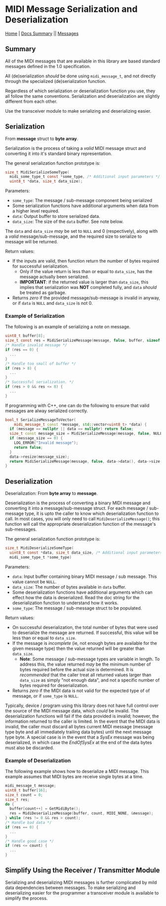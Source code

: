 # MIDI Message Serialization and Deserialization

[Home](../README.md) | [Docs Summary](./Index.md) || [Messages](./404.md)

## Summary

All of the MIDI messages that are available in this library are based standard
messages defined in the 1.0 specification.

All (de)serialization _should_ be done using `midi_message_t`, and not directly
through the specialized (de)serialization function.

Regardless of which serialization or deserialization function you use, they
all follow the same conventions.  Serialization and deserialization are
slightly different from each other.

Use the transceiver module to make serializing and deserializing easier.

## Serialization

From **message** struct to **byte array**.

Serialization is the process of taking a _valid_ MIDI message struct and
converting it into it's standard binary representation.

The general serialization function prototype is:

```C
size_t MidiSerializeSomeType(
  midi_some_type_t const *some_type, /* Additional input parameters */
  uint8_t *data, size_t data_size);
```

Parameters:
*   `some_type`: The message / sub-message component being serialized
*   Some serialization functions have additional arguments when data from
    a higher level required.
*   `data`: Output buffer to store serialized data.
*   `data_size`: The size of the `data` buffer.  See note below.

The `data` and `data_size` _may_ be set to `NULL` and 0 (respectively), along
with a _valid_ message/sub-message, and the required size to serialize to
message will be returned.

Return values:
*   If the inputs are valid, then function return the number of bytes required
    for successful serialization.
    *   Only if the value return is less than or equal to `data_size`, has the
        message actually been serialized.
    *   **IMPORTANT**: if the returned value is larger than `data_size`, this
        implies that serialization was **NOT** completed fully, and `data`
        _should_ be treated as garbage.
*   Returns _zero_ if the provided message/sub-message is invalid in anyway,
    or if `data` is `NULL` and `data_size` is not 0.

### Example of Serialization

The following is an example of serializing a note on message.

```C
uint8_t buffer[8];
size_t const res = MidiSerializeMessage(message, false, buffer, sizeof(buffer));
/* Handle invalid message */
if (res == 0) {
  ...
}
/* Handle too small of buffer */
if (res > 8) {
  ...
}
/* Successful serialization. */
if (res > 0 && res <= 8) {
  ...
}
```

If programming with C++, one can do the following to ensure that valid messages
are alway serialized correctly.

```C++
bool_t SerializeMessageToVector(
    midi_message_t const *message, std::vector<uint8_t> *data) {
  if (message == nullptr || data == nullptr) return false;
  size_t const message_size = MidiSerializeMessage(message, false, NULL, 0);
  if (message_size == 0) {
    LOG_ERROR("Invalid message");
    return false;
  }
  data->resize(message_size);
  return MidiSerializeMessage(message, false, data->data(), data->size()) > 0;
}
```

## Deserialization

Deserialization: From **byte array** to **message**.

Deserialization is the process of converting a binary MIDI message and
converting it into a message/sub-message struct.  For each message /
sub-message type, it is upto the caller to know which deserialization
function to call.  In most cases, you will only need to call
`MidiDeserializeMessage()`; this function will call the appropriate
deserialization function of the message's sub-messages.

The general serialization function prototype is:

```C
size_t MidiDeserializeSomeType(
  uint8_t const *data, size_t data_size, /* Additional input parameters */
  midi_some_type_t *some_type)
```

Parameters:
*   `data`: Input buffer containing binary MIDI message / sub message.
    This value cannot be `NULL`.
*   `data_size`: The number of bytes available in `data` buffer.
*   Some deserialization functions have additional arguments which can
    effect how the data is deserialized.  Read the doc string for the
    deserialization function to understand how it works.
*   `some_type`: The message / sub-message struct to be populated.

Return values:
*   On successful deserialization, the total number of bytes that were used
    to deserialize the message are returned.  If successful, this value will
    be less than or equal to `data_size`.
*   If the message is _incomplete_ (ie, not enough bytes are available for
    the given message type) then the value returned will be greater than
    `data_size`.
    *   **Note**: Some message / sub-message types are variable in length.
        To address this, the value returned _may_ be the minimum number of
        bytes required before the actual size is determined.  It is
        _recommended_ that the caller treat all returned values larger than
        `data_size` as simply "not enough data", and not a specific
        number of bytes required for deserialization.
*   Returns _zero_ if the MIDI data is not valid for the expected type of
    of message, or if `some_type` is `NULL`.

Typically, device / program using this library does not have full control
over the source of the MIDI message data, which _could_ be invalid.
The deserialization functions will fail if the data provided is invalid;
however, the information returned to the caller is limited.  In the event
that the MIDI data is invalid, the caller must discard all bytes current
MIDI message (message type byte and all immediately trailing data bytes)
until the next message type byte.  A special case is in the event that a
_SysEx_ message was being deserialized, in which case the _EndOfSysEx_
at the end of the data bytes must also be discarded.

### Example of Deserialization

The following example shows how to deserialize a MIDI message.  This
example assumes that MIDI bytes are receive single bytes at a time.

```C
midi_message_t message;
uint8_t buffer[16];
size_t count = 0;
size_t res;
do {
  buffer[count++] = GetMidiByte();
  res = MidiDeserializeMessage(buffer, count, MIDI_NONE, &message);
} while (res != 0 && res > count);
/* Handle bad data */
if (res == 0) {
  ...
}
/* Handle good case */
if (res <= count) {
  ...
}
```

## Simplify Using the Receiver / Transmitter Module

Serializing and deserializing MIDI messages is further complicated by mild
data dependencies between messages.  To make serializing and deserializing
easier for the programmer a transceiver module is available to simplify the
process.
